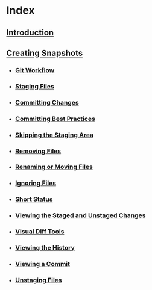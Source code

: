 # Index

## [Introduction](MarkdownFiles/Introduction.md)

## [Creating Snapshots](MarkdownFiles/Creating%20Snapshots.md)
- ### [Git Workflow](MarkdownFiles/Git%20Workflow.md)
- ### [Staging Files](MarkdownFiles/Staging%20Files.md)
- ### [Committing Changes](MarkdownFiles/Committing%20Changes.md)
- ### [Committing Best Practices](MarkdownFiles/Committing%20Best%20Practices.md)
- ### [Skipping the Staging Area](MarkdownFiles/Skipping%20the%20Staging%20Area.md)
- ### [Removing Files](MarkdownFiles/Removing%20Files.md)
- ### [Renaming or Moving Files](MarkdownFiles/Renaming%20Or%20Moving%20Files.md)
- ### [Ignoring Files](MarkdownFiles/Ignoring%20Files.md)
- ### [Short Status](MarkdownFiles/Short%20Status)
- ### [Viewing the Staged and Unstaged Changes](MarkdownFiles/Viewing%the%20Staged%20and%20Unstaged%20Changes.md)
- ### [Visual Diff Tools](MarkdownFiles/Visual%20Diff%20Tools.md)
- ### [Viewing the History](MarkdownFiles/Viewing%20the%20History.md)
- ### [Viewing a Commit](MarkdownFiles/Viewing%20a%20Commit.md)
- ### [Unstaging Files](MarkdownFiles/Unstaging%Files.md)

